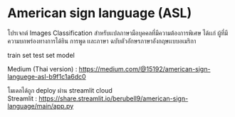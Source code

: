 # American sign language (ASL)
โปรเจกต์ Images Classification สำหรับเเปลภาษามือบุคคลที่มีความต้องการพิเศษ ได้เเก่ ผู้ที่มีความบกพร่องทางการได้ยิน การพูด เเละภาษา ฉบับตัวอักษรภาษาอังกฤษเเบบอเมริกา

train set
test set
model

Medium (Thai version) : https://medium.com/@15192/american-sign-languege-asl-b9f1c1a6dc0

โมเดลได้ถูก deploy ผ่าน streamlit cloud 
<br>Streamlit : https://share.streamlit.io/berubell9/american-sign-language/main/app.py
